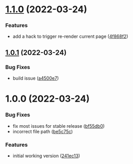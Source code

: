 # [1.1.0](https://github.com/pengx17/vite-plugin-logseq/compare/v1.0.1...v1.1.0) (2022-03-24)


### Features

* add a hack to trigger re-render current page ([4f868f2](https://github.com/pengx17/vite-plugin-logseq/commit/4f868f23d55610194d840789443e55ec0a5e87b2))

## [1.0.1](https://github.com/pengx17/vite-plugin-logseq/compare/v1.0.0...v1.0.1) (2022-03-24)


### Bug Fixes

* build issue ([a4500e7](https://github.com/pengx17/vite-plugin-logseq/commit/a4500e7d517dcf620cf4c4dad707fe457d0f8a9f))

# 1.0.0 (2022-03-24)


### Bug Fixes

* fix most issues for stable release ([bf55db0](https://github.com/pengx17/vite-plugin-logseq/commit/bf55db0fca01f38e7c7645d938473906d8cb3fbb))
* incorrect file path ([be5c75c](https://github.com/pengx17/vite-plugin-logseq/commit/be5c75c7de86228a229d2c313601125d6f419b55))


### Features

* initial working version ([241ec13](https://github.com/pengx17/vite-plugin-logseq/commit/241ec13e75a66ba0605ec6a90d40e39e538ae82a))
